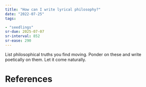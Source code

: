 ```yaml
---
title: "How can I write lyrical philosophy?"
date: "2022-07-25"
tags:

- "seedlings"
sr-due: 2025-07-07
sr-interval: 852
sr-ease: 290
---
```


List philosophical truths you find moving.
Ponder on these and write poetically on them.
Let it come naturally.

# References
